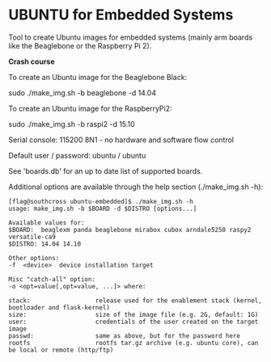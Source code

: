# UBUNTU for Embedded Systems

Tool to create Ubuntu images for embedded systems (mainly arm boards like the Beaglebone or the Raspberry Pi 2).

**Crash course**

To create an Ubuntu image for the Beaglebone Black:

sudo ./make_img.sh -b beaglebone -d 14.04

To create an Ubuntu image for the RaspberryPi2:

sudo ./make_img.sh -b raspi2 -d 15.10

Serial console: 115200 8N1 - no hardware and software flow control 

Default user / password: ubuntu / ubuntu

See 'boards.db' for an up to date list of supported boards.

Additional options are available through the help section (./make_img.sh -h):

```
[flag@southcross ubuntu-embedded]$ ./make_img.sh -h
usage: make_img.sh -b $BOARD -d $DISTRO [options...]

Available values for:
$BOARD:  beaglexm panda beaglebone mirabox cubox arndale5250 raspy2 versatile-ca9
$DISTRO: 14.04 14.10

Other options:
-f  <device>  device installation target

Misc "catch-all" option:
-o <opt=value[,opt=value, ...]> where:

stack:                  release used for the enablement stack (kernel, bootloader and flask-kernel)
size:                   size of the image file (e.g. 2G, default: 1G)
user:                   credentials of the user created on the target image
passwd:                 same as above, but for the password here
rootfs                  rootfs tar.gz archive (e.g. ubuntu core), can be local or remote (http/ftp)
```
